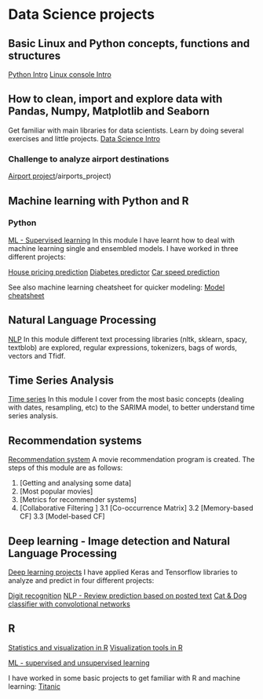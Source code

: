 # Data Science projects


## Basic Linux and Python concepts, functions and structures

[Python Intro](https://github.com/carcrupe/masterDataScience/tree/master/python_basics)
[Linux console Intro](https://github.com/carcrupe/masterDataScience/tree/master/linux_commands)

## How to clean, import and explore data with Pandas, Numpy, Matplotlib and Seaborn

Get familiar with main libraries for data scientists. Learn by doing several exercises and little projects.
[Data Science Intro](https://github.com/carcrupe/masterDataScience/tree/master/numpy_pandas_matplotlib)

### Challenge  to analyze airport destinations

[Airport project](https://github.com/carcrupe/masterDataScience/tree/master/numpy_pandas_matplotlib)/airports_project)

## Machine learning with Python and R

### Python

[ML - Supervised learning](https://github.com/carcrupe/masterDataScience/tree/master/machineLearning)
In this module I have learnt how to deal with machine learning single and ensembled models. I have worked in three different projects:

[House pricing prediction](https://github.com/carcrupe/masterDataScience/blob/master/machineLearning/HousePricingChallenge.ipynb)
[Diabetes predictor](https://github.com/carcrupe/masterDataScience/blob/master/machineLearning/Classification%20-%20Pima%20Indians.ipynb)
[Car speed prediction](https://github.com/carcrupe/masterDataScience/blob/master/machineLearning/Classification%20-%20Basic%20Car%20Speed.ipynb)

See also machine learning cheatsheet for quicker modeling:
[Model cheatsheet](https://github.com/carcrupe/masterDataScience/blob/master/machineLearning/supervised_ML_Python.md)

## Natural Language Processing

[NLP](https://github.com/carcrupe/masterDataScience/tree/master/naturalLanguageProcessing/notebooks)
In this module different text processing libraries (nltk, sklearn, spacy, textblob) are explored, regular expressions, tokenizers, bags of words, vectors and Tfidf.

## Time Series Analysis

[Time series](https://github.com/carcrupe/masterDataScience/blob/master/time_series/TSA.ipynb)
In this module I cover from the most basic concepts (dealing with dates, resampling, etc) to the SARIMA model, to better understand time series analysis.

## Recommendation systems

[Recommendation system](https://github.com/carcrupe/masterDataScience/tree/master/recommendation_systems)
A movie recommendation program is created. The steps of this module are as follows:

1. [Getting and analysing some data]
2. [Most popular movies]
3. [Metrics for recommender systems]
4. [Collaborative Filtering ]
	3.1 [Co-occurrence Matrix]
    3.2 [Memory-based CF]
    3.3 [Model-based CF]

## Deep learning - Image detection and Natural Language Processing

[Deep learning projects](https://github.com/carcrupe/masterDataScience/tree/master/deep_learning)
I have applied Keras and Tensorflow libraries to analyze and predict in four different projects:

[Digit recognition](https://github.com/carcrupe/masterDataScience/blob/master/deepLearning/02_mnist_digits_orig.ipynb)
[NLP - Review prediction based on posted text](https://github.com/carcrupe/masterDataScience/blob/master/deepLearning/03_imdb_reviews.ipynb)
[Cat & Dog classifier with convolotional networks](https://github.com/carcrupe/masterDataScience/blob/master/deepLearning/04_convolutional_networks.ipynb)

## R

[Statistics and visualization in R](https://github.com/carcrupe/masterDataScience/tree/master/RStudio/R/statistics_and_probability)
[Visualization tools in R](https://github.com/carcrupe/masterDataScience/tree/master/RStudio/R/visualization)

[ML - supervised and unsupervised learning](https://github.com/carcrupe/masterDataScience/tree/master/RStudio/R/Machine_learning)

I have worked in some basic projects to get familiar with R and machine learning:
[Titanic](https://github.com/carcrupe/masterDataScience/blob/master/RStudio/R/Machine_learning/Supervised_learning/Exercise_titanic.R)